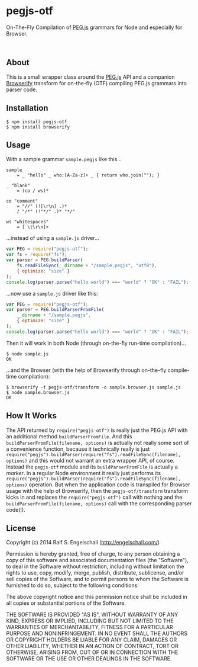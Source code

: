 
pegjs-otf
=========

On-The-Fly Compilation of [PEG.js](http://pegjs.org/) grammars for Node and especially for Browser.

<p/>
<img src="https://nodei.co/npm/pegjs-otf.png?downloads=true&stars=true" alt=""/>

<p/>
<img src="https://david-dm.org/rse/pegjs-otf.png" alt=""/>

About
-----

This is a small wrapper class around the [PEG.js](http://pegjs.org/) API and a companion
[Browserify](http://browserify.org/) transform for on-the-fly (OTF) compiling PEG.js grammars into
parser code.

Installation
------------

```shell
$ npm install pegjs-otf
$ npm install browserify
```

Usage
-----

With a sample grammar `sample.pegjs` like this...

```
sample
    = _ "hello" _ who:[A-Za-z]+ _ { return who.join(""); }

_ "blank"
    = (co / ws)*

co "comment"
    = "//" (![\r\n] .)*
    / "/*" (!"*/" .)* "*/"

ws "whitespaces"
    = [ \t\r\n]+
```

...instead of using a `sample.js` driver...

```js
var PEG = require("pegjs-otf");
var fs = require("fs");
var parser = PEG.buildParser(
    fs.readFileSync(__dirname + "/sample.pegjs", "utf8"),
    { optimize: "size" }
);
console.log(parser.parse("hello world") === "world" ? "OK" : "FAIL");
```

...now use a `sample.js` driver like this:

```js
var PEG = require("pegjs-otf");
var parser = PEG.buildParserFromFile(
    __dirname + "/sample.pegjs",
    { optimize: "size" }
);
console.log(parser.parse("hello world") === "world" ? "OK" : "FAIL");
```

Then it will work in both Node (through on-the-fly run-time compilation)...

```shell
$ node sample.js
OK
```

...and the Browser (with the help of Browserify through on-the-fly compile-time compilation):

```shell
$ browserify -t pegjs-otf/transform -o sample.browser.js sample.js
$ node sample.browser.js
OK
```

How It Works
------------

The API returned by `require("pegjs-otf")` is really just the PEG.js API
with an additional method `buildParserFromFile`.
And this `buildParserFromFile(filename, options)` is actually not really some sort of a convenience function,
because it technically really is just `require("pegjs").buildParser(require("fs").readFileSync(filename), options)`
and this would not warrant an extra wrapper API, of course. Instead
the `pegjs-otf` module and its `buildParserFromFile` is actually a *marker*.
In a regular Node environment it really just performs its
`require("pegjs").buildParser(require("fs").readFileSync(filename), options)` operation.
But when the application code is transpiled for Browser usage with the help
of Browserify, then the `pegjs-otf/transform` transform kicks in and
replaces the `require("pegjs-otf")` call with nothing and the
`buildParserFromFile(filename, options)` call with the corresponding parser code(!).

License
-------

Copyright (c) 2014 Ralf S. Engelschall (http://engelschall.com/)

Permission is hereby granted, free of charge, to any person obtaining
a copy of this software and associated documentation files (the
"Software"), to deal in the Software without restriction, including
without limitation the rights to use, copy, modify, merge, publish,
distribute, sublicense, and/or sell copies of the Software, and to
permit persons to whom the Software is furnished to do so, subject to
the following conditions:

The above copyright notice and this permission notice shall be included
in all copies or substantial portions of the Software.

THE SOFTWARE IS PROVIDED "AS IS", WITHOUT WARRANTY OF ANY KIND,
EXPRESS OR IMPLIED, INCLUDING BUT NOT LIMITED TO THE WARRANTIES OF
MERCHANTABILITY, FITNESS FOR A PARTICULAR PURPOSE AND NONINFRINGEMENT.
IN NO EVENT SHALL THE AUTHORS OR COPYRIGHT HOLDERS BE LIABLE FOR ANY
CLAIM, DAMAGES OR OTHER LIABILITY, WHETHER IN AN ACTION OF CONTRACT,
TORT OR OTHERWISE, ARISING FROM, OUT OF OR IN CONNECTION WITH THE
SOFTWARE OR THE USE OR OTHER DEALINGS IN THE SOFTWARE.

